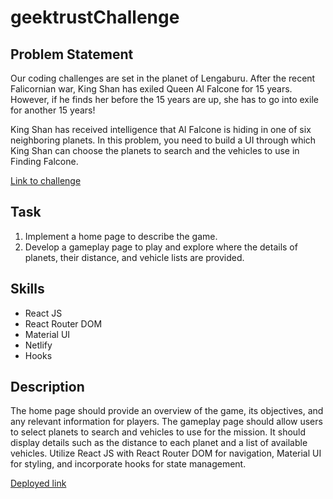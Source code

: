 # geektrustChallenge
## Problem Statement
Our coding challenges are set in the planet of Lengaburu. After the recent Falicornian war, King Shan has exiled Queen Al Falcone for 15 years. However, if he finds her before the 15 years are up, she has to go into exile for another 15 years!

King Shan has received intelligence that Al Falcone is hiding in one of six neighboring planets. In this problem, you need to build a UI through which King Shan can choose the planets to search and the vehicles to use in Finding Falcone.

[Link to challenge](https://www.geektrust.com/challenge/finding-falcone)

## Task
1. Implement a home page to describe the game.
2. Develop a gameplay page to play and explore where the details of planets, their distance, and vehicle lists are provided.

## Skills
- React JS
- React Router DOM
- Material UI
- Netlify
- Hooks

## Description
The home page should provide an overview of the game, its objectives, and any relevant information for players. The gameplay page should allow users to select planets to search and vehicles to use for the mission. It should display details such as the distance to each planet and a list of available vehicles. Utilize React JS with React Router DOM for navigation, Material UI for styling, and incorporate hooks for state management.

[Deployed link](https://findingfalcone-geektrustchallenege.netlify.app/)

